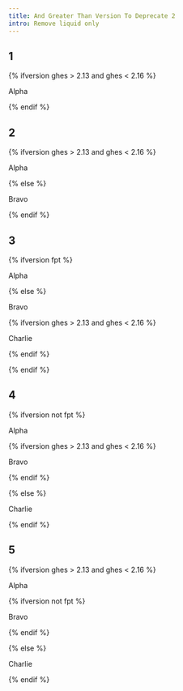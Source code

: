 ```yaml
---
title: And Greater Than Version To Deprecate 2
intro: Remove liquid only
---
```


## 1
<div class="example1">

{% ifversion ghes > 2.13 and ghes < 2.16 %}

Alpha

{% endif %}

</div>

## 2
<div class="example2">

{% ifversion ghes > 2.13 and ghes < 2.16 %}

Alpha

{% else %}

Bravo

{% endif %}

</div>

## 3
<div class="example3">

{% ifversion fpt %}

Alpha

{% else %}

Bravo

{% ifversion ghes > 2.13 and ghes < 2.16 %}

Charlie

{% endif %}

{% endif %}

</div>

## 4
<div class="example4">

{% ifversion not fpt %}

Alpha

{% ifversion ghes > 2.13 and ghes < 2.16 %}

Bravo

{% endif %}

{% else %}

Charlie

{% endif %}

</div>

## 5
<div class="example5">

{% ifversion ghes > 2.13 and ghes < 2.16 %}

Alpha

{% ifversion not fpt %}

Bravo

{% endif %}

{% else %}

Charlie

{% endif %}

</div>
